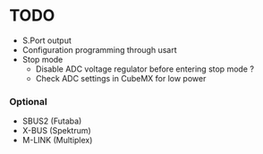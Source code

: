 # TODO

- S.Port output
- Configuration programming through usart
- Stop mode
    - Disable ADC voltage regulator before entering stop mode ?
    - Check ADC settings in CubeMX for low power

### Optional

- SBUS2 (Futaba)
- X-BUS (Spektrum)
- M-LINK (Multiplex)

